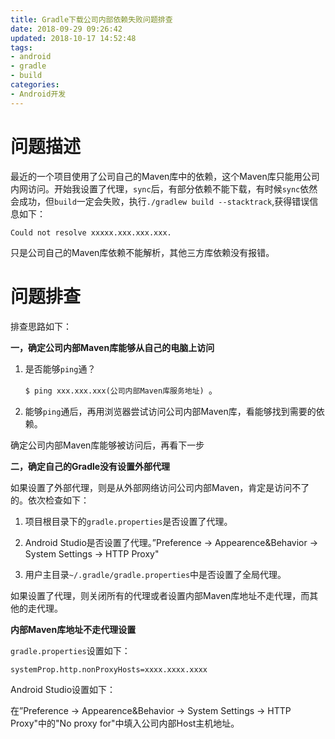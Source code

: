```yaml
---
title: Gradle下载公司内部依赖失败问题排查
date: 2018-09-29 09:26:42
updated: 2018-10-17 14:52:48
tags:
- android
- gradle
- build
categories:
- Android开发
---
```


# 问题描述 

最近的一个项目使用了公司自己的Maven库中的依赖，这个Maven库只能用公司内网访问。开始我设置了代理，`sync`后，有部分依赖不能下载，有时候`sync`依然会成功，但`build`一定会失败，执行`./gradlew build --stacktrack`,获得错误信息如下： 

```shell 
Could not resolve xxxxx.xxx.xxx.xxx. 
```

只是公司自己的Maven库依赖不能解析，其他三方库依赖没有报错。 

<!-- more -->

# 问题排查 

排查思路如下： 

**一，确定公司内部Maven库能够从自己的电脑上访问** 

1. 是否能够`ping`通？ 

   `$ ping xxx.xxx.xxx(公司内部Maven库服务地址) `。 

2. 能够`ping`通后，再用浏览器尝试访问公司内部Maven库，看能够找到需要的依赖。 



确定公司内部Maven库能够被访问后，再看下一步 

**二，确定自己的Gradle没有设置外部代理** 

如果设置了外部代理，则是从外部网络访问公司内部Maven，肯定是访问不了的。依次检查如下： 

1. 项目根目录下的`gradle.properties`是否设置了代理。 

2. Android Studio是否设置了代理。”Preference -> Appearence&Behavior -> System Settings -> HTTP Proxy" 

3. 用户主目录`~/.gradle/gradle.properties`中是否设置了全局代理。 

如果设置了代理，则关闭所有的代理或者设置内部Maven库地址不走代理，而其他的走代理。 



**内部Maven库地址不走代理设置** 

`gradle.properties`设置如下： 

```properties
systemProp.http.nonProxyHosts=xxxx.xxxx.xxxx 
```



Android Studio设置如下： 

在”Preference -> Appearence&Behavior -> System Settings -> HTTP Proxy"中的"No proxy for"中填入公司内部Host主机地址。 